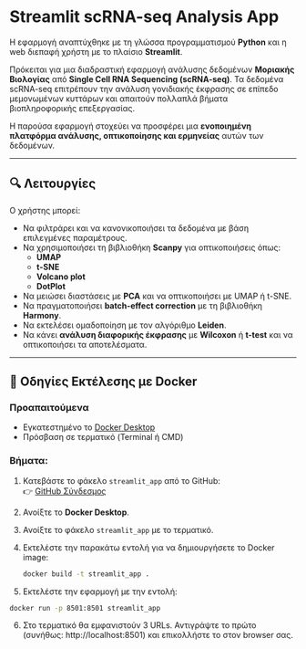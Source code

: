 # Streamlit scRNA-seq Analysis App

Η εφαρμογή αναπτύχθηκε με τη γλώσσα προγραμματισμού **Python** και η web διεπαφή χρήστη με το πλαίσιο **Streamlit**.

Πρόκειται για μια διαδραστική εφαρμογή ανάλυσης δεδομένων **Μοριακής Βιολογίας** από **Single Cell RNA Sequencing (scRNA-seq)**. Τα δεδομένα scRNA-seq επιτρέπουν την ανάλυση γονιδιακής έκφρασης σε επίπεδο μεμονωμένων κυττάρων και απαιτούν πολλαπλά βήματα βιοπληροφορικής επεξεργασίας.

Η παρούσα εφαρμογή στοχεύει να προσφέρει μια **ενοποιημένη πλατφόρμα ανάλυσης, οπτικοποίησης και ερμηνείας** αυτών των δεδομένων.

---

## 🔍 Λειτουργίες

Ο χρήστης μπορεί:

- Να φιλτράρει και να κανονικοποιήσει τα δεδομένα με βάση επιλεγμένες παραμέτρους.
- Να χρησιμοποιήσει τη βιβλιοθήκη **Scanpy** για οπτικοποιήσεις όπως:
  - **UMAP**
  - **t-SNE**
  - **Volcano plot**
  - **DotPlot**
- Να μειώσει διαστάσεις με **PCA** και να οπτικοποιήσει με UMAP ή t-SNE.
- Να πραγματοποιήσει **batch-effect correction** με τη βιβλιοθήκη **Harmony**.
- Να εκτελέσει ομαδοποίηση με τον αλγόριθμο **Leiden**.
- Να κάνει **ανάλυση διαφορικής έκφρασης** με **Wilcoxon** ή **t-test** και να οπτικοποιήσει τα αποτελέσματα.

---

## 🧪 Οδηγίες Εκτέλεσης με Docker

### Προαπαιτούμενα

- Εγκατεστημένο το [Docker Desktop](https://www.docker.com/products/docker-desktop/)
- Πρόσβαση σε τερματικό (Terminal ή CMD)

### Βήματα:

1. Κατεβάστε το φάκελο `streamlit_app` από το GitHub:  
   👉 [GitHub Σύνδεσμος](<συμπλήρωσε εδώ το link>)

2. Ανοίξτε το **Docker Desktop**.

3. Ανοίξτε το φάκελο `streamlit_app` με το τερματικό.

4. Εκτελέστε την παρακάτω εντολή για να δημιουργήσετε το Docker image:

   ```bash
   docker build -t streamlit_app .
   
5. Εκτελέστε την εφαρμογή με την εντολή:
  
  ```bash
  docker run -p 8501:8501 streamlit_app
  ```

6. Στο τερματικό θα εμφανιστούν 3 URLs. Αντιγράψτε το πρώτο (συνήθως: http://localhost:8501) και επικολλήστε το στον browser σας. 
